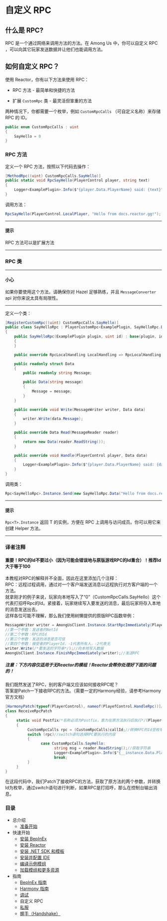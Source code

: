 # 自定义 RPC

## 什么是 RPC?

RPC 是一个通过网络来调用方法的方法。在 Among Us 中，你可以自定义 RPC ，可以向其它玩家发送数据并让他们也能调用方法。

## 如何自定义 RPC？

使用 Reactor，你有以下方法来使用 RPC：

- RPC 方法 - 最简单和快捷的方法

- 扩展 `CustomRpc` 类 - 最灵活但笨重的方法

两种情况下，你都需要一个枚举，例如 `CustomRpcCalls` （可自定义名称）来存储 RPC 的 ID。 

```csharp
public enum CustomRpcCalls : uint
{
    SayHello = 0
}
```

### RPC 方法

定义一个 RPC 方法，按照以下代码去操作：

```csharp
[MethodRpc((uint) CustomRpcCalls.SayHello)]
public static void RpcSayHello(PlayerControl player, string text)
{
    Logger<ExamplePlugin>.Info($"{player.Data.PlayerName} said: {text}");
}
```

调用方法：

```csharp
RpcSayHello(PlayerControl.LocalPlayer, "Hello from docs.reactor.gg!");
```
---

#### 提示

RPC 方法可以是扩展方法

---


### RPC 类

---

#### 小心

如果你要使用这个方法，请确保你对 Hazel 足够熟练，并且 `MessageConverter` api 对你来说太具有局限性。

---

定义一个类：

```csharp
[RegisterCustomRpc((uint) CustomRpcCalls.SayHello)]
public class SayHelloRpc : PlayerCustomRpc<ExamplePlugin, SayHelloRpc.Data>
{
    public SayHelloRpc(ExamplePlugin plugin, uint id) : base(plugin, id)
    {
    }

    public override RpcLocalHandling LocalHandling => RpcLocalHandling.Before;

    public readonly struct Data
    {
        public readonly string Message;

        public Data(string message)
        {
            Message = message;
        }
    }

    public override void Write(MessageWriter writer, Data data)
    {
        writer.Write(data.Message);
    }

    public override Data Read(MessageReader reader)
    {
        return new Data(reader.ReadString());
    }

    public override void Handle(PlayerControl player, Data data)
    {
        Logger<ExamplePlugin>.Info($"{player.Data.PlayerName} said: {data.Message}");
    }
}
```

调用类：

```csharp
Rpc<SayHelloRpc>.Instance.Send(new SayHelloRpc.Data("Hello from docs.reactor.gg!"));
```
---

#### 提示

`Rpc<T>.Instance` 返回 T 的实例，方便在 RPC 上调用与访问成员。你可以用它来创建 Helper 方法。

---
### 译者注释
#### 重要！RPC的Id不要过小（因为可能会错误地与原版游戏RPC的Id重合）！推荐Id大于等于100
本教程对RPC的解释并不全面，因此在这里添加几个注释：<br/>
RPC：远程过程调用，通过对一个客户端发送消息以远程执行对方客户端的一个方法。<br/>
就拿刚才的例子来说，玩家向本地写入了“0”（CustomRpcCalls.SayHello）这个代表打招呼Rpc的Id。紧接着，玩家继续写入要发送的消息，最后玩家将存入本地的消息发送出去。<br/>这样各位可能不理解，那么我们使用树懒提供的原版RPC函数举例：
```csharp
MessageWriter writer = AmongUsClient.Instance.StartRpcImmediately(PlayetControl.LocalPlayer.NetId, (byte)CustomRpcCalls.SayHello, SendOption.Reliable, -1);//用于启动一个RPC的函数，返回一个消息写入器
//第一个参数：发送者的NetId
//第二个参数：RPC的Id
//第三个参数：发送的消息是否可信
//第四个参数：接受者的PlayerId，-1代表所有人，-2代表无
writer.Write(/*要发送的字符串*/);//向本地写入数据
AmongUsClient.Instance.FinishRpcImmediately(writer);//发送RPC
```
##### 注意：下方内容仅适用于无Reactor的模组！Reactor会帮你处理好下面的问题的！
我们既然发送了RPC，别的客户端又应该如何接收RPC呢？<br/>答案是Patch一下接收RPC的方法。（需要一定的Harmony经验，请参考Harmony官方文档）
```csharp
[HarmonyPatch(typeof(PlayerControl), nameof(PlayefControl.HandleRpc))]//标记Patch的目标方法
class ReceiveRpcPatch
{
     static void Postfix/*名称必须为Postfix，意为在原方法执行后执行*/(PlayerControl __instance, [HarmonyArgument(0)] byte callId, [HarmonyArgument(1)] MessageReader reader)//获取接受消息的玩家、RPC的Id以及消息接收器
     {
          CustomRpcCalls rpc = (CustomRpcCalls)callId;//转换RPC的Id至枚举
          switch (rpc)//switch语句选择RPC要执行的内容
          {
                case CustomRpcCalls.SayHello:
                      string msg = reader.ReadString();//获取字符串
                      Logger<ExamplePlugin>.Info($"{__instance.Data.PlayerName} said: {message}");//输出玩家名称及内容
                      break;
          }
     }
}
```
在这段代码中，我们Patch了接收RPC的方法，获取了原方法的两个参数，并转换Id为枚举，通过switch语句进行判断，如果RPC是打招呼，那么在控制台输出消息。

### 目录

- 总介绍
  - [准备开始](/docs/introduction/getting_started.md)
- 快速开始
  - [安装 BepInEx](/docs/quick_start/install_bepinex.md)
  - [安装 Reactor](/docs/quick_start/install_reactor.md)
  - [安装 .NET SDK 和模板](/docs/quick_start/install_netsdk_template.md)
  - [安装并配置 IDE](/docs/quick_start/install_configure_ide.md)
  - [编译示例模组](/docs/quick_start/compile_example_mod.md)
  - [加载模组和更多资源](/docs/quick_start/launch_more_resources.md)
- 指南
  - [BepInEx 指南](/docs/guides/bepinex_guide.md)
  - [Harmony 指南](/docs/guides/harmony_guide.md)
  - [调试](/docs/guides/debugging.md)
  - 自定义 RPC
  - [私服](/docs/guides/custom_server.md)
  - [握手（Handshake）](/docs/guides/handshake.md)
